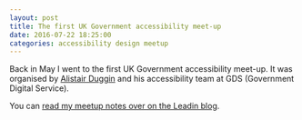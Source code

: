 ```yaml
---
layout: post  
title: The first UK Government accessibility meet-up
date: 2016-07-22 18:25:00  
categories: accessibility design meetup
---
```


Back in May I went to the first UK Government accessibility meet-up. It was organised by [Alistair Duggin](https://twitter.com/dugboticus) and his accessibility team at GDS (Government Digital Service).

You can [read my meetup notes over on the Leadin blog](http://leadin.fi/blog/uk-government-accessibility-meet-up/).
